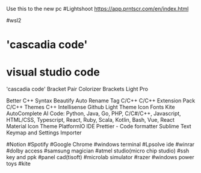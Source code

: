 Use this to the new pc
#Lightshoot 
  https://app.prntscr.com/en/index.html
  
#wsl2
  
# 'cascadia code'
# visual studio code
  'cascadia code'
  Bracket Pair Colorizer
  Brackets Light Pro
  
  Better C++ Syntax
Beautify
Auto Rename Tag
C/C++
C/C++ Extension Pack
C/C++ Themes
C++ Intellisense
Github Light Theme
Icon Fonts
Kite AutoComplete AI Code: Python, Java, Go, PHP, C/C#/C++, Javascript, HTML/CSS, Typescript, React, Ruby, Scala, Kotlin, Bash, Vue, React
Material Icon Theme
PlatformIO IDE
Prettier - Code formatter
Sublime Text Keymap and Settings Importer

#Notion 
#Spotify
#Google Chrome
#windows terminal
#Lpsolve ide
#winrar
#dolby access
#samsung magician
#atmel studio(micro chip studio)
#ssh key and ppk
#panel cad(tisoft)
#microlab simulator
#razer
#windows power toys
#kite






